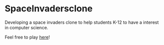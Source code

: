 # SpaceInvadersclone
Developing a space invaders clone to help students K-12 to have a interest in computer science.

Feel free to play <a href="https://dreonwo.github.io/SpaceInvadersclone/" target="_blank">here</a>!
